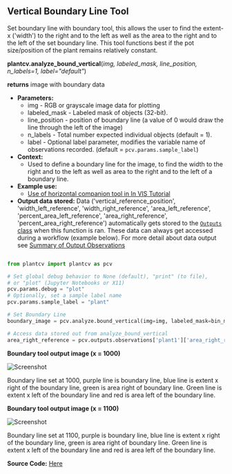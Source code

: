 ## Vertical Boundary Line Tool

Set boundary line with boundary tool, this allows the user to find the extent-x ('width')
to the right and to the left as well as the area to the right and to the left of the set boundary line. This tool functions 
best if the pot size/position of the plant remains relatively constant.
 
**plantcv.analyze_bound_vertical**(*img, labeled_mask, line_position, n_labels=1, label="default"*)

**returns** image with boundary data

- **Parameters:**
    - img - RGB or grayscale image data for plotting
    - labeled_mask - Labeled mask of objects (32-bit).
    - line_position - position of boundary line (a value of 0 would draw the line through the left of the image)
    - n_labels - Total number expected individual objects (default = 1).
    - label - Optional label parameter, modifies the variable name of observations recorded. (default = `pcv.params.sample_label`)
- **Context:**
    - Used to define a boundary line for the image, to find the width to the right and to the left as well as area to the
    right and to the left of a boundary line.
- **Example use:**
    - [Use of horizontal companion tool in In VIS Tutorial](tutorials/vis_tutorial.md)
- **Output data stored:** Data ('vertical_reference_position', 'width_left_reference', 'width_right_reference',
'area_left_reference', 'percent_area_left_reference', 'area_right_reference', 'percent_area_right_reference') automatically
gets stored to the [`Outputs` class](outputs.md) when this function is ran. These data can always get accessed during a
workflow (example below). For more detail about data output see
[Summary of Output Observations](output_measurements.md#summary-of-output-observations)

```python

from plantcv import plantcv as pcv

# Set global debug behavior to None (default), "print" (to file), 
# or "plot" (Jupyter Notebooks or X11)
pcv.params.debug = "plot"
# Optionally, set a sample label name
pcv.params.sample_label = "plant"

# Set Boundary Line    
boundary_image = pcv.analyze.bound_vertical(img=img, labeled_mask=bin_mask, line_position=1000, n_labels=1)

# Access data stored out from analyze_bound_vertical
area_right_reference = pcv.outputs.observations['plant1']['area_right_reference']['value']

```

**Boundary tool output image (x = 1000)**

![Screenshot](img/documentation_images/analyze_bound_vertical/1_boundary_on_img1000.jpg)

Boundary line set at 1000, purple line is boundary line, blue line is extent x right of the boundary line, 
green is area right of boundary line. Green line is extent x left of the boundary line and red is area left
of the boundary line.

**Boundary tool output image (x = 1100)**

![Screenshot](img/documentation_images/analyze_bound_vertical/1_boundary_on_img1100.jpg)

Boundary line set at 1100, purple is boundary line, blue line is extent x right of the boundary line, 
green is area right of boundary line. Green line is extent x left of the boundary line and red is area left
of the boundary line.

**Source Code:** [Here](https://github.com/danforthcenter/plantcv/blob/main/plantcv/plantcv/analyze/bound_vertical.py)
